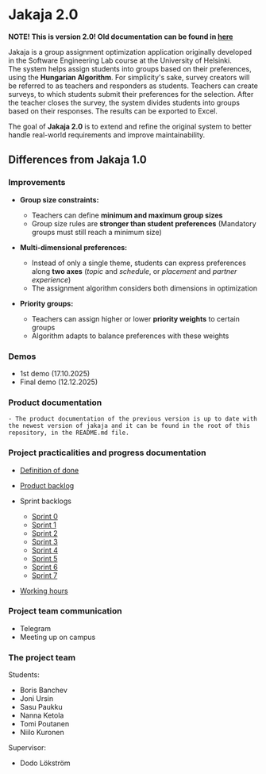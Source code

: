 # Jakaja 2.0

**NOTE! This is version 2.0! Old documentation can be found in [here](https://github.com/piryopt/pienryhmien-optimointi/tree/main/documentation)**

Jakaja is a group assignment optimization application originally developed in the Software Engineering Lab course at the University of Helsinki.  
The system helps assign students into groups based on their preferences, using the **Hungarian Algorithm**. For simplicity's sake, survey creators will be referred to as teachers and responders as students. Teachers can create surveys, to which students submit their preferences for the selection. After the teacher closes the survey, the system divides students into groups based on their responses. The results can be exported to Excel.

The goal of **Jakaja 2.0** is to extend and refine the original system to better handle real-world requirements and improve maintainability.

## Differences from Jakaja 1.0

### Improvements

- **Group size constraints:**

  - Teachers can define **minimum and maximum group sizes**
  - Group size rules are **stronger than student preferences** (Mandatory groups must still reach a minimum size)

- **Multi-dimensional preferences:**

  - Instead of only a single theme, students can express preferences along **two axes** (_topic_ and _schedule_, or _placement_ and _partner experience_)
  - The assignment algorithm considers both dimensions in optimization

- **Priority groups:**
  - Teachers can assign higher or lower **priority weights** to certain groups
  - Algorithm adapts to balance preferences with these weights

### Demos

- 1st demo (17.10.2025)
- Final demo (12.12.2025)

### Product documentation

    - The product documentation of the previous version is up to date with the newest version of jakaja and it can be found in the root of this repository, in the README.md file.

### Project practicalities and progress documentation

- [Definition of done](https://github.com/piryopt/pienryhmien-optimointi/tree/main/docs-2.0/definition_of_done.md)
- [Product backlog](https://docs.google.com/spreadsheets/d/1t5yTwkchwrcYQXv5IyxEG7nFUolOFOQFECdHL8PKsaw/edit?gid=1#gid=1)
- Sprint backlogs

  - [Sprint 0](https://docs.google.com/spreadsheets/d/1t5yTwkchwrcYQXv5IyxEG7nFUolOFOQFECdHL8PKsaw/edit?gid=1494077212#gid=1494077212)
  - [Sprint 1](https://docs.google.com/spreadsheets/d/1t5yTwkchwrcYQXv5IyxEG7nFUolOFOQFECdHL8PKsaw/edit?gid=1824336089#gid=1824336089)
  - [Sprint 2](https://docs.google.com/spreadsheets/d/1t5yTwkchwrcYQXv5IyxEG7nFUolOFOQFECdHL8PKsaw/edit?gid=927574909#gid=927574909)
  - [Sprint 3](https://docs.google.com/spreadsheets/d/1t5yTwkchwrcYQXv5IyxEG7nFUolOFOQFECdHL8PKsaw/edit?gid=407338365#gid=407338365)
  - [Sprint 4](https://docs.google.com/spreadsheets/d/1t5yTwkchwrcYQXv5IyxEG7nFUolOFOQFECdHL8PKsaw/edit?gid=441830011#gid=441830011)
  - [Sprint 5](https://docs.google.com/spreadsheets/d/1t5yTwkchwrcYQXv5IyxEG7nFUolOFOQFECdHL8PKsaw/edit?gid=266792610#gid=266792610)
  - [Sprint 6](https://docs.google.com/spreadsheets/d/1t5yTwkchwrcYQXv5IyxEG7nFUolOFOQFECdHL8PKsaw/edit?gid=1919874456#gid=1919874456)
  - [Sprint 7](https://docs.google.com/spreadsheets/d/1t5yTwkchwrcYQXv5IyxEG7nFUolOFOQFECdHL8PKsaw/edit?gid=1386915800#gid=1386915800)

- [Working hours](https://docs.google.com/spreadsheets/d/1t5yTwkchwrcYQXv5IyxEG7nFUolOFOQFECdHL8PKsaw/edit?gid=1447160151#gid=1447160151)

### Project team communication

- Telegram
- Meeting up on campus

### The project team

Students:

- Boris Banchev
- Joni Ursin
- Sasu Paukku
- Nanna Ketola
- Tomi Poutanen
- Niilo Kuronen

Supervisor:

- Dodo Lökström

